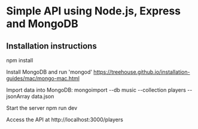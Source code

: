 # Simple API using Node.js, Express and MongoDB

## Installation instructions

npm install

Install MongoDB and run 'mongod'
https://treehouse.github.io/installation-guides/mac/mongo-mac.html

Import data into MongoDB:
mongoimport --db music --collection players --jsonArray data.json

Start the server
npm run dev

Access the API at http://localhost:3000/players
